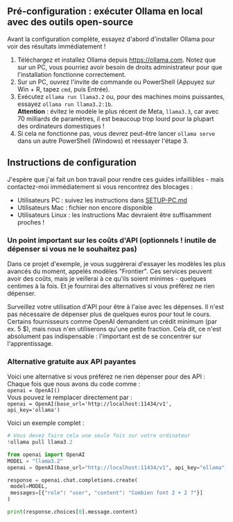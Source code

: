 ## Pré-configuration : exécuter Ollama en local avec des outils open-source

Avant la configuration complète, essayez d'abord d'installer Ollama pour voir des résultats immédiatement !

1. Téléchargez et installez Ollama depuis https://ollama.com. Notez que sur un PC, vous pourriez avoir besoin de droits administrateur pour que l'installation fonctionne correctement.
2. Sur un PC, ouvrez l'invite de commande ou PowerShell (Appuyez sur Win + R, tapez `cmd`, puis Entrée).
3. Exécutez `ollama run llama3.2` ou, pour des machines moins puissantes, essayez `ollama run llama3.2:1b`.  
   **Attention** : évitez le modèle le plus récent de Meta, `llama3.3`, car avec 70 milliards de paramètres, il est beaucoup trop lourd pour la plupart des ordinateurs domestiques !
4. Si cela ne fonctionne pas, vous devrez peut-être lancer `ollama serve` dans un autre PowerShell (Windows) et réessayer l'étape 3.

## Instructions de configuration

J'espère que j'ai fait un bon travail pour rendre ces guides infaillibles - mais contactez-moi immédiatement si vous rencontrez des blocages :

- Utilisateurs PC : suivez les instructions dans [SETUP-PC.md](SETUP-PC.md)
- Utilisateurs Mac : fichier non encore disponible
- Utilisateurs Linux : les instructions Mac devraient être suffisamment proches !

### Un point important sur les coûts d'API (optionnels ! inutile de dépenser si vous ne le souhaitez pas)

Dans ce projet d'exemple, je vous suggérerai d'essayer les modèles les plus avancés du moment, appelés modèles "Frontier". Ces services peuvent avoir des coûts, mais je veillerai à ce qu'ils soient minimes - quelques centimes à la fois. Et je fournirai des alternatives si vous préférez ne rien dépenser.

Surveillez votre utilisation d'API pour être à l'aise avec les dépenses. Il n'est pas nécessaire de dépenser plus de quelques euros pour tout le cours. Certains fournisseurs comme OpenAI demandent un crédit minimum (par ex. 5 $), mais nous n'en utiliserons qu'une petite fraction. Cela dit, ce n'est absolument pas indispensable : l'important est de se concentrer sur l'apprentissage.

### Alternative gratuite aux API payantes

Voici une alternative si vous préférez ne rien dépenser pour des API :  
Chaque fois que nous avons du code comme :  
`openai = OpenAI()`  
Vous pouvez le remplacer directement par :  
`openai = OpenAI(base_url='http://localhost:11434/v1', api_key='ollama')`

Voici un exemple complet :

```python
# Vous devez faire cela une seule fois sur votre ordinateur
!ollama pull llama3.2

from openai import OpenAI
MODEL = "llama3.2"
openai = OpenAI(base_url="http://localhost:11434/v1", api_key="ollama")

response = openai.chat.completions.create(
 model=MODEL,
 messages=[{"role": "user", "content": "Combien font 2 + 2 ?"}]
)

print(response.choices[0].message.content)